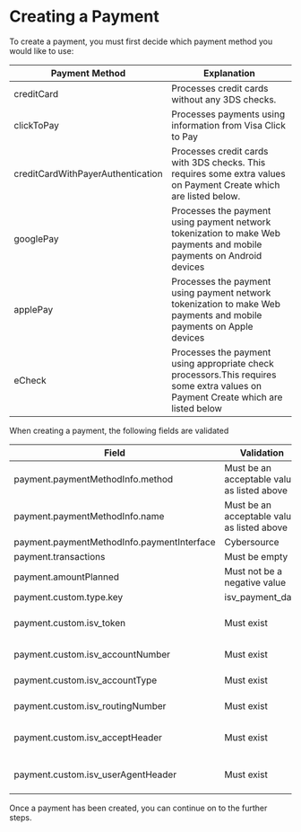 # Creating a Payment

To create a payment, you must first decide which payment method you would like to use:

| Payment Method                    | Explanation                                                                                                          |
| --------------------------------- | -------------------------------------------------------------------------------------------------------------------- |
| creditCard                        | Processes credit cards without any 3DS checks.                                                                       |
| clickToPay                      | Processes payments using information from Visa Click to Pay                                                          |
| creditCardWithPayerAuthentication | Processes credit cards with 3DS checks. This requires some extra values on Payment Create which are listed below.    |
| googlePay                         | Processes the payment using payment network tokenization to make Web payments and mobile payments on Android devices |
| applePay                          | Processes the payment using payment network tokenization to make Web payments and mobile payments on Apple devices   |
| eCheck                            | Processes the payment using appropriate check processors.This requires some extra values on Payment Create which are listed below |


When creating a payment, the following fields are validated

| Field                                      | Validation                                  | When   |
| ------------------------------------------ | ------------------------------------------- | ------ |
| payment.paymentMethodInfo.method           | Must be an acceptable value as listed above | Always |
| payment.paymentMethodInfo.name             | Must be an acceptable value as listed above | Always |
| payment.paymentMethodInfo.paymentInterface | Cybersource                                 | Always |
| payment.transactions                       | Must be empty                               | Always |
| payment.amountPlanned                      | Must not be a negative value                | Always |
| payment.custom.type.key                    | isv_payment_data                            | Always |
| payment.custom.isv_token                   | Must exist                                  | Except when payment.paymentMethodInfo.method == eCheck |
| payment.custom.isv_accountNumber           | Must exist                                  | payment.paymentMethodInfo.method == eCheck                            |
| payment.custom.isv_accountType             | Must exist                                  | payment.paymentMethodInfo.method == eCheck                            |
| payment.custom.isv_routingNumber           | Must exist                                  | payment.paymentMethodInfo.method == eCheck                            |
| payment.custom.isv_acceptHeader            | Must exist                                  | payment.paymentMethodInfo.method == creditCardWithPayerAuthentication |
| payment.custom.isv_userAgentHeader         | Must exist                                  | payment.paymentMethodInfo.method == creditCardWithPayerAuthentication |

Once a payment has been created, you can continue on to the further steps.
